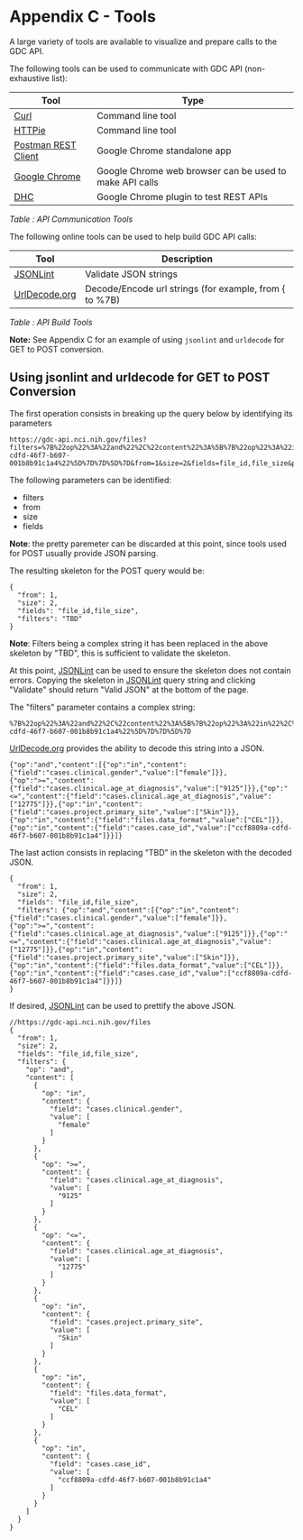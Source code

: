 # Appendix C - Tools
A large variety of tools are available to visualize and prepare calls to the GDC API.

The following tools can be used to communicate with GDC API (non-exhaustive list):

| Tool        | Type     |
| ------------- |-------------|
| [Curl](http://curl.haxx.se/docs/manpage.html) 		| Command line tool |
| [HTTPie](https://github.com/jakubroztocil/httpie) 	| Command line tool |
| [Postman REST Client](https://chrome.google.com/webstore/detail/postman-rest-client-packa/fhbjgbiflinjbdggehcddcbncdddomop?hl=en) 														| Google Chrome standalone app |
| [Google Chrome](http://www.google.com/chrome/) 	  | Google Chrome web browser can be used to make API calls |
| [DHC](http://restlet.com/products/dhc/)           | Google Chrome plugin to test REST APIs |
_Table : API Communication Tools_

The following online tools can be used to help build GDC API calls:

| Tool        | Description     |
| ------------- |-------------|
| [JSONLint](http://jsonlint.com/)| Validate JSON strings |
| [UrlDecode.org](http://urldecode.org/)| Decode/Encode url strings (for example, from { to %7B) |
_Table : API Build Tools_

**Note:** See Appendix C for an example of using `jsonlint` and `urldecode` for GET to POST conversion.

## Using jsonlint and urldecode for GET to POST Conversion

The first operation consists in breaking up the query below by identifying its parameters

    https://gdc-api.nci.nih.gov/files?filters=%7B%22op%22%3A%22and%22%2C%22content%22%3A%5B%7B%22op%22%3A%22in%22%2C%22content%22%3A%7B%22field%22%3A%22cases.clinical.gender%22%2C%22value%22%3A%5B%22female%22%5D%7D%7D%2C%7B%22op%22%3A%22%3E%3D%22%2C%22content%22%3A%7B%22field%22%3A%22cases.clinical.age_at_diagnosis%22%2C%22value%22%3A%5B%229125%22%5D%7D%7D%2C%7B%22op%22%3A%22%3C%3D%22%2C%22content%22%3A%7B%22field%22%3A%22cases.clinical.age_at_diagnosis%22%2C%22value%22%3A%5B%2212775%22%5D%7D%7D%2C%7B%22op%22%3A%22in%22%2C%22content%22%3A%7B%22field%22%3A%22cases.project.primary_site%22%2C%22value%22%3A%5B%22Skin%22%5D%7D%7D%2C%7B%22op%22%3A%22in%22%2C%22content%22%3A%7B%22field%22%3A%22files.data_format%22%2C%22value%22%3A%5B%22CEL%22%5D%7D%7D%2C%7B%22op%22%3A%22in%22%2C%22content%22%3A%7B%22field%22%3A%22cases.case_id%22%2C%22value%22%3A%5B%22ccf8809a-cdfd-46f7-b607-001b8b91c1a4%22%5D%7D%7D%5D%7D&from=1&size=2&fields=file_id,file_size&pretty=true

The following parameters can be identified: 

* filters 
* from 
* size 
* fields

**Note**: the pretty paremeter can be discarded at this point, since tools used for POST usually provide JSON parsing.

The resulting skeleton for the POST query would be:

    {
      "from": 1,
      "size": 2,
      "fields": "file_id,file_size",
      "filters": "TBD"
    }

**Note**: Filters being a complex string it has been replaced in the above skeleton by "TBD", this is sufficient to validate the skeleton.

At this point, [JSONLint](http://jsonlint.com/) can be used to ensure the skeleton does not contain errors. Copying the skeleton in [JSONLint](http://jsonlint.com/) query string and clicking "Validate" should return "Valid JSON" at the bottom of the page.

The "filters" parameter contains a complex string:

    %7B%22op%22%3A%22and%22%2C%22content%22%3A%5B%7B%22op%22%3A%22in%22%2C%22content%22%3A%7B%22field%22%3A%22cases.clinical.gender%22%2C%22value%22%3A%5B%22female%22%5D%7D%7D%2C%7B%22op%22%3A%22%3E%3D%22%2C%22content%22%3A%7B%22field%22%3A%22cases.clinical.age_at_diagnosis%22%2C%22value%22%3A%5B%229125%22%5D%7D%7D%2C%7B%22op%22%3A%22%3C%3D%22%2C%22content%22%3A%7B%22field%22%3A%22cases.clinical.age_at_diagnosis%22%2C%22value%22%3A%5B%2212775%22%5D%7D%7D%2C%7B%22op%22%3A%22in%22%2C%22content%22%3A%7B%22field%22%3A%22cases.project.primary_site%22%2C%22value%22%3A%5B%22Skin%22%5D%7D%7D%2C%7B%22op%22%3A%22in%22%2C%22content%22%3A%7B%22field%22%3A%22files.data_format%22%2C%22value%22%3A%5B%22CEL%22%5D%7D%7D%2C%7B%22op%22%3A%22in%22%2C%22content%22%3A%7B%22field%22%3A%22cases.case_id%22%2C%22value%22%3A%5B%22ccf8809a-cdfd-46f7-b607-001b8b91c1a4%22%5D%7D%7D%5D%7D

[UrlDecode.org](http://urldecode.org/) provides the ability to decode this string into a JSON.

    {"op":"and","content":[{"op":"in","content":{"field":"cases.clinical.gender","value":["female"]}},{"op":">=","content":{"field":"cases.clinical.age_at_diagnosis","value":["9125"]}},{"op":"<=","content":{"field":"cases.clinical.age_at_diagnosis","value":["12775"]}},{"op":"in","content":{"field":"cases.project.primary_site","value":["Skin"]}},{"op":"in","content":{"field":"files.data_format","value":["CEL"]}},{"op":"in","content":{"field":"cases.case_id","value":["ccf8809a-cdfd-46f7-b607-001b8b91c1a4"]}}]}

The last action consists in replacing "TBD" in the skeleton with the decoded JSON.

    {
      "from": 1,
      "size": 2,
      "fields": "file_id,file_size",
      "filters": {"op":"and","content":[{"op":"in","content":{"field":"cases.clinical.gender","value":["female"]}},{"op":">=","content":{"field":"cases.clinical.age_at_diagnosis","value":["9125"]}},{"op":"<=","content":{"field":"cases.clinical.age_at_diagnosis","value":["12775"]}},{"op":"in","content":{"field":"cases.project.primary_site","value":["Skin"]}},{"op":"in","content":{"field":"files.data_format","value":["CEL"]}},{"op":"in","content":{"field":"cases.case_id","value":["ccf8809a-cdfd-46f7-b607-001b8b91c1a4"]}}]}
    }

If desired, [JSONLint](http://jsonlint.com/) can be used to prettify the above JSON.

    //https://gdc-api.nci.nih.gov/files
    {
      "from": 1,
      "size": 2,
      "fields": "file_id,file_size",
      "filters": {
        "op": "and",
        "content": [
          {
            "op": "in",
            "content": {
              "field": "cases.clinical.gender",
              "value": [
                "female"
              ]
            }
          },
          {
            "op": ">=",
            "content": {
              "field": "cases.clinical.age_at_diagnosis",
              "value": [
                "9125"
              ]
            }
          },
          {
            "op": "<=",
            "content": {
              "field": "cases.clinical.age_at_diagnosis",
              "value": [
                "12775"
              ]
            }
          },
          {
            "op": "in",
            "content": {
              "field": "cases.project.primary_site",
              "value": [
                "Skin"
              ]
            }
          },
          {
            "op": "in",
            "content": {
              "field": "files.data_format",
              "value": [
                "CEL"
              ]
            }
          },
          {
            "op": "in",
            "content": {
              "field": "cases.case_id",
              "value": [
                "ccf8809a-cdfd-46f7-b607-001b8b91c1a4"
              ]
            }
          }
        ]
      }
    }
